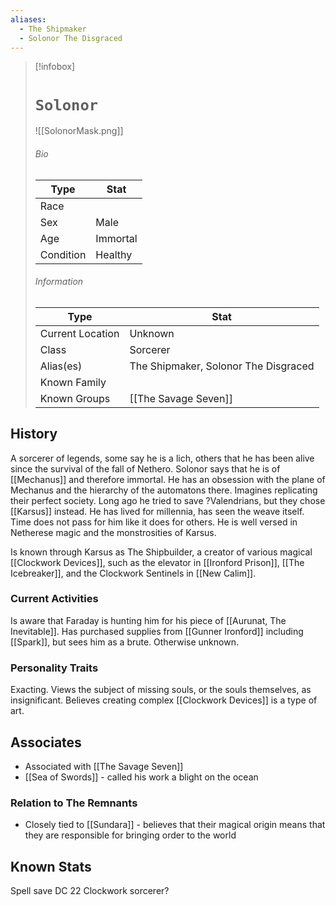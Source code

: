 ```yaml
---
aliases:
  - The Shipmaker
  - Solonor The Disgraced
---
```




> [!infobox]
> # `Solonor` 
> ![[SolonorMask.png]]
> ###### Bio
> Type |  Stat |
> ---|---|
> Race |  | 
> Sex | Male | 
> Age | Immortal |
> Condition | Healthy |
> ######  Information
> Type |  Stat |
> ---|---|
> Current Location | Unknown |
> Class | Sorcerer |
> Alias(es) | The Shipmaker, Solonor The Disgraced |
> Known Family | |
> Known Groups | [[The Savage Seven]]  |
 
## History
A sorcerer of legends, some say he is a lich, others that he has been alive since the survival of the fall of Nethero. Solonor says that he is of [[Mechanus]] and therefore immortal. He has an obsession with the plane of Mechanus and the hierarchy of the automatons there. Imagines replicating their perfect society. Long ago he tried to save ?Valendrians, but they chose [[Karsus]] instead. He has lived for millennia, has seen the weave itself. Time does not pass for him like it does for others. He is well versed in Netherese magic and the monstrosities of Karsus. 

Is known through Karsus as The Shipbuilder, a creator of various magical [[Clockwork Devices]], such as the elevator in [[Ironford Prison]], [[The Icebreaker]], and the Clockwork Sentinels in [[New Calim]].

### Current Activities
Is aware that Faraday is hunting him for his piece of [[Aurunat, The Inevitable]]. Has purchased supplies from [[Gunner Ironford]] including [[Spark]], but sees him as a brute. Otherwise unknown.

### Personality Traits
Exacting. Views the subject of missing souls, or the souls themselves, as insignificant. Believes creating complex [[Clockwork Devices]] is a type of art.

## Associates
- Associated with [[The Savage Seven]] 
- [[Sea of Swords]] - called his work a blight on the ocean

### Relation to The Remnants 
- Closely tied to [[Sundara]] - believes that their magical origin means that they are responsible for bringing order to the world

## Known Stats
Spell save DC 22
Clockwork sorcerer?